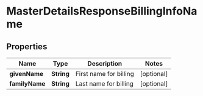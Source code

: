 
# MasterDetailsResponseBillingInfoName

## Properties
Name | Type | Description | Notes
------------ | ------------- | ------------- | -------------
**givenName** | **String** | First name for billing |  [optional]
**familyName** | **String** | Last name for billing |  [optional]



